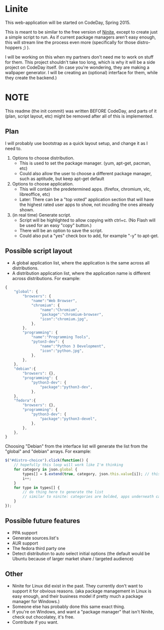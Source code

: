 Linite
======

This web-application will be started on CodeDay, Spring 2015.

This is meant to be similar to the free version of [Ninite](https://ninite.com/), except to create just a simple script to run.
As if current package managers aren't easy enough, this will stream line the process even more (specifically for those distro-hoppers ;) ).

I will be working on this when my partners don't need me to work on stuff for them. This project shouldn't take too long, which is why it will be a side project on CodeDay itself.
(In case you're wondering, they are making a wallpaper generator. I will be creating an (optional) interface for them, while they create the backend.)

# NOTE 
This readme (the init commit) was written BEFORE CodeDay, and parts of it (plan, script layout, etc) might be removed after all of this is implemented.

## Plan

I will probably use bootstrap as a quick layout setup, and change it as I need to.

1. Options to choose distribution.
    * This is used to set the package manager. (yum, apt-get, pacman, etc)
    * Could also allow the user to choose a different package manager, such as aptitude, but keep apt-get default
2. Options to choose application.
    * This will contain the predetermined apps. (firefox, chromium, vlc, libreoffice, etc)
    * Later: There can be a "top voted" application section that will have the highest rated user apps to show, not incuding the ones already shown.
3. (in real time) Generate script.
    * Script will be highlighted to allow copying with ctrl+c. (No Flash will be used for an easy "copy" button.)
    * There will be an option to save the script.
    * Could also put a "yes" check box to add, for example "-y" to apt-get.

## Possible script layout

* A global application list, where the application is the same across all distributions. 
* A distribution application list, where the application name is different across distributions.
For example:
```javascript
{
    "global": {
        "browsers": {
            "name":"Web Browser",
            "chromium": {
                "name":"Chromium",
                "package":"chromium-browser",
                "icon":"chromium.jpg",
            },
        },
        "programming": {
            "name":"Programming Tools",
            "pyton3-dev": {
                "name":"Python 3 Development",
                "icon":"python.jpg",
            },
        },
    },
    "debian":{
        "browsers": {},
        "programming": {
            "python3-dev": {
                "package":"python3-dev",
            },
    },
    "fedora":{
        "browsers": {},
        "programming": {
            "python3-dev": {
                "package":"python3-devel",
            },
        },
    },
}
```

Choosing "Debian" from the interface list will generate the list from the "global" and "debian" arrays.
For example:
```javascript
$("#distro-choice").click(function() {
    // hopefully this loop will work like I'm thinking
    for category in json.global {
        types[] = $.extend(true, category, json.this.value[i]); // this is assuming that the categories will be in the same order
        i++;
    }
    for type in types[] {
        // do thing here to generate the list
        // similar to ninite: categories are bolded, apps underneath category, maybe after every 2 categories, make a new column
    }
});
```

## Possible future features

* PPA support
* Generate sources.list's
* AUR support
* The fedora third party one
* Detect distribution to auto select initial options (the default would be Ubuntu because of larger market share / targeted audience)

## Other

* Ninite for Linux did exist in the past. They currently don't want to support it for obvious reasons. (aka package management in Linux is easy enough, and their business model if pretty much a package manager for Windows.)
* Someone else has probably done this same exact thing.
* If you're on Windows, and want a "package manager" that isn't Ninite, check out chocolatey, it's free.
* Contribute if you want.
